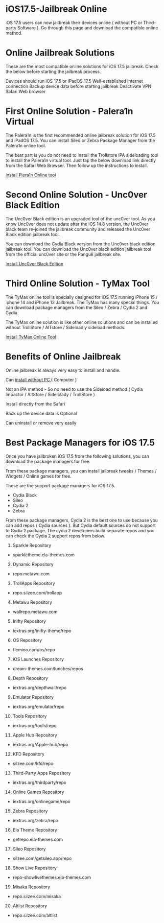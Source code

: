 # iOS17.5-Jailbreak Online

iOS 17.5 users can now jailbreak their devices online ( without PC or Third-party Software ). Go through this page and download the compatible online method.

# Online Jailbreak Solutions

These are the most compatible online solutions for iOS 17.5 jailbreak. Check the below before starting the jailbreak process.

Devices should run iOS 17.5 or iPadOS 17.5
Well-established internet connection
Backup device data before starting jailbreak
Deactivate VPN 
Safari Web browser


# First Online Solution - Palera1n Virtual 

The Palera1n is the first recommended online jailbreak solution for iOS 17.5 and iPadOS 17.5. You can install Sileo or Zebra Package Manager from the Palera1n online tool. 

The best part is you do not need to install the Trollstore IPA sideloading tool to install the Palera1n virtual tool. Just tap the below download link directly from the Safari Web Browser. Then follow up the instructions to install.

[Install Plera1n Online tool](https://download.pangu8.com/install/palerain-virtual/17-4/)


# Second Online Solution - Unc0ver Black Edition 

The Unc0ver Black edition is an upgraded tool of the unc0ver tool. As you know Unc0ver does not update after the iOS 14.8 version, the Unc0ver black team re-joined the jailbreak community and released the Unc0ver Black edition jailbreak tool.

You can download the Cydia Black version from the Unc0ver black edition jailbreak tool. You can download the Unc0ver black edition jailbreak tool from the official unc0ver site or the Pangu8 jailbreak site.

[Install Unc0ver Black Edition ](https://download.pangu8.com/install/pangu8App*/17-4/uncover-black/)


# Third Online Solution - TyMax Tool

The TyMax online tool is specially designed for iOS 17.5 running iPhone 15 / iphone 14 and iPhone 13 Jailbreak. The TyMax has many special things. You can download package managers from the Sileo / Zebra / Cydia 2 and Cydia. 

The TyMax online solution is like other online solutions and can be installed without TrollStore  / AlTstore / Sideloadly sideload methods.

[Install TyMax Online Tool](https://silzee.com/17-jailbreak/)


# Benefits of Online Jailbreak

Online jailbreak is always very easy to install and handle. 

Can [install without PC ](https://silzee.com/)( Computer )

Not an IPA method - So no need to use the Sideload method ( Cydia Impactor / AltStore / Sidelolady / TrollStore ) 

Install directly from the Safari

Back up the device data is Optional 

Can uninstall or remove very easily


# Best Package Managers for iOS 17.5

Once you have jailbroken iOS 17.5 from the following solutions, you can download the package managers for free.

From these package managers, you can install jailbreak tweaks / Themes / Widgets / Online games for free.  

These are the support package managers for iOS 17.5.

* Cydia Black 
* Sileo
* Cydia 2
* Zebra

From these package managers, Cydia 2 is the best one to use because you can add repos ( Cydia sources ). But Cydia default sources do not support to Cydia 2 package.  The cydia 2 developers build separate repos and you can check the Cydia 2 support repos from below.

 
1. Sparkle Repository
- sparkletheme.ela-themes.com
2. Dynamic Repository
- repo.metawu.com
3. TrollApps Repository
- repo.silzee.com/trollapp
4. Metawu Repository
- wallrepo.metawu.com
5. Inifty Repository
- iextras.org/inifty-theme/repo
6. OS Repository
- flemino.com/os/repo
7. iOS Launches Repository
- dream-themes.com/lunches/repos
8. Depth Repository
- iextras.org/depthwall/repo
9. Emulator Repository
- iextras.org/emulator/repo
10. Tools Repository
- iextras.org/tools/repo
11. Apple Hub Repository
- iextras.org/Apple-hub/repo
12. KFD Repository
- silzee.com/kfd/repo
13. Third-Party Apps Repository
- iextras.org/thirdparty/repo
14. Online Games Repository
- iextras.org/onlinegame/repo
15. Zebra Repository
- iextras.org/zebra/repo
16. Ela Theme Repository
- getrepo.ela-themes.com
17. Sileo Repository
- silzee.com/getsileo.app/repo
18. Show Live Repository
- repo-showlivethemes.ela-themes.com
19. Misaka Repository
- repo.silzee.com/misaka
20. Altlist Repository
- repo.silzee.com/altlist




